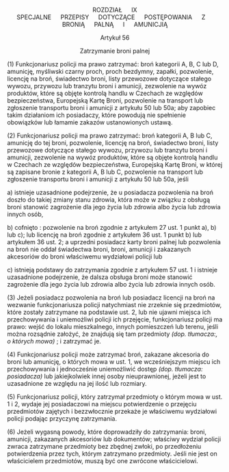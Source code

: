 <a name="title_9"></a><p align="center">ROZDZIAŁ &emsp; IX<br /> SPECJALNE &emsp; PRZEPISY &emsp; DOTYCZĄCE &emsp; POSTĘPOWANIA &emsp; Z &emsp; BRONIĄ &emsp; PALNĄ &emsp; I &emsp; AMUNICJIĄ</p>

<!--'nakládání' w zależności od kotekstu stosowane tu jako: postępowanie i obsługa - postępowanie w momencie zabrania broni i czynności, które robi policjant, a obsługa w momencie czynności posiadacza -->

<a name="section56"> </a><p align="center">Artykuł 56</p>

<p align="center">Zatrzymanie broni palnej</p>

(1) Funkcjonariusz policji ma prawo zatrzymać: broń kategorii A, B, C lub D, amunicję, myśliwski czarny proch, proch bezdymny, zapałki, pozwolenie, licencję na broń, świadectwo broni, listy przewozowe dotyczące stałego wywozu, przywozu lub tranzytu broni i amunicji, zezwolenie na wywóz produktów, które są objęte kontrolą handlu w Czechach ze względów bezpieczeństwa, Europejską Kartę Broni, pozwolenie na transport lub zgłoszenie transportu broni i amunicji z artykułu 50 lub 50a; aby zapobiec takim działaniom ich posiadaczy, które powodują nie spełnienie obowiązków lub łamamie zakazów ustanowionych ustawą.
<!-- dosł: aby zapobiec ich właścicielom takich działań, które naruszają obowiązek lub nie przestrzegają zakazu ustanowionego w ustawie, ale to lepiej brzmi. Potrzebne znalezienie, czy dobrze przedłumaczyłam szczególnie 'černý lovecký prach, bezdýmný prach, zápalky', bo wydaje się to... dziwne. -->

(2) Funkcjonariusz policji ma prawo zatrzymać: broń kategorii A, B lub C, amunicję do tej broni, pozwolenie, licencję na broń, świadectwo broni, listy przewozowe dotyczące stałego wywozu, przywozu lub tranzytu broni i amunicji, zezwolenie na wywóz produktów, które są objęte kontrolą handlu w Czechach ze względów bezpieczeństwa, Europejską Kartę Broni, w której są zapisane bronie z kategorii A, B lub C, pozwolenie na transport lub zgłoszenie transportu broni i amunicji z artykułu 50 lub 50a, jeśli

a) istnieje uzasadnione podejrzenie, że u posiadacza pozwolenia na broń doszło do takiej zmiany stanu zdrowia, która może w związku z obsługą broni stanowić zagrożenie dla jego życia lub zdrowia albo życia lub zdrowia innych osób,

b) cofnięto : pozwolenie na broń zgodnie z artykułem 27 ust. 1 punkt a), b) lub c); lub licencję na broń zgodnie z artykułem 36 ust. 1 punkt b) lub artykułem 36 ust. 2; a uprzedni posiadacz karty broni palnej lub pozwolenia na broń nie oddał świadectwa broni, broni, amunicji i zakazanych akcesoriów do broni właściwemu wydziałowi policji lub   
<!-- potrzebne sprawdzenie w poprzednich artykułach: różnica między 'zbrojní průkaz' i  'průkaz zbraně', to pierwsze jest b) - ja przetłumaczyłam jako pozwolenie na broń -->

c) istnieją podstawy do zatrzymania zgodnie z artykułem 57 ust. 1 i istnieje uzasadnione podejrzenie, że dalsza obsługa broni może stanowić zagrożenie dla jego życia lub zdrowia albo życia lub zdrowia innych osób.

(3) Jeżeli posiadacz pozwolenia na broń lub posiadacz licencji na broń na wezwanie funkcjonariusza policji natychmiast nie zrzeknie się przedmiotów, które zostały zatrzymane na podstawie ust. 2, lub nie ujawni miejsca ich przechowywania i uniemożliwi policji ich przejęcie, funkcjonariusz policji ma prawo: wejść do lokalu mieszkalnego, innych pomieszczeń lub terenu, jeśli można rozsądnie założyć, że znajdują się tam przedmioty _(dop. tłumacza:, o których mowa)_ ; i zatrzymać je.
<!-- teren - szukam odpowiednika, coś jak grunt, ziemia - posiadana przez kogoś-->

(4) Funkcjonariusz policji może zatrzymać broń, zakazane akcesoria do broni lub amunicję, o których mowa w ust. 1, we wcześniejszym miejscu ich przechowywania i jednocześnie uniemożliwić dostęp _(dop. tłumacza: posiadacza)_ lub jakiejkolwiek innej osoby nieuprawnionej, jeżeli jest to uzasadnione ze względu na jej ilość lub rozmiary.
<!-- dosłownie: (...) uniemożliwić dostęp osoby, która posiadała zatrzymaną broń, zakazane akcesoria lub amunicję(...) -->

(5) Funkcjonariusz policji, który zatrzymał przedmioty o którym mowa w ust. 1 i 2, wydaje jej posiadaczowi na miejscu potwierdzenie o przejęciu przedmiotów zajętych i bezzwłocznie przekaże je właściwemu wydziałowi policji podając przyczynę zatrzymania.
<!-- w poprzedniej, angielskiej wersji to było oczywiste, że przekaże odp. wydziałowi, tutaj brzmi to, że się zrzeknie (kto? funkcjonariusz czy właściciel?) -->

(6) Jeżeli wygasną powody, które doprowadziły do zatrzymania: broni, amunicji, zakazanych akcesoriów lub dokumentów; właściwy wydział policji zwraca zatrzymane przedmioty bez zbędnej zwłoki, po przedłożeniu potwierdzenia przez tych, którym zatrzymano przedmioty. Jeśli nie jest on właścicielem przedmiotów, muszą być one zwrócone właścicielowi.
<!-- Tłumaczenie bardzo niedokładne, ale logiczne - właściwy organ oddaje, jeśli nie ma już powodów, ale właścicielowi, a nie np. złodziejowi. -->
